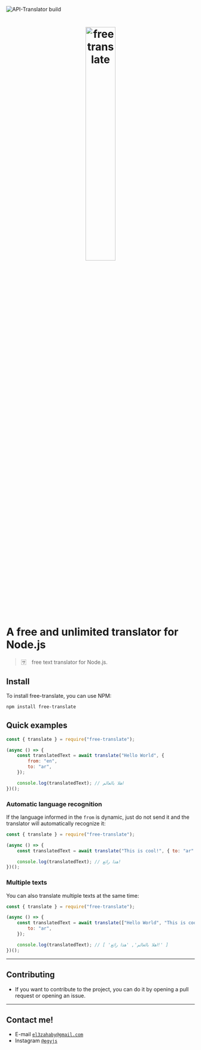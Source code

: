 ![API-Translator build](https://img.shields.io/appveyor/build/egyjs/API-Translator?style=flat-square)

<h1 align="center">
<img src="https://i.ibb.co/Lk9wGxF/app-store-icon.png" alt="free translate" width="40%"/>
</h1>

# A free and unlimited translator for Node.js

> 🈂️ ⠀free text translator for Node.js.

## **Install**

To install free-translate, you can use NPM:

```bash
npm install free-translate
```

## **Quick examples**

```js
const { translate } = require("free-translate");

(async () => {
	const translatedText = await translate("Hello World", {
		from: "en",
		to: "ar",
	});

	console.log(translatedText); // اهلا بالعالم
})();
```

### **Automatic language recognition**

If the language informed in the `from` is dynamic, just do not send it and the translator will automatically recognize it:

```js
const { translate } = require("free-translate");

(async () => {
	const translatedText = await translate("This is cool!", { to: "ar" });

	console.log(translatedText); // هذا رائع!
})();
```

### **Multiple texts**

You can also translate multiple texts at the same time:

```js
const { translate } = require("free-translate");

(async () => {
	const translatedText = await translate(["Hello World", "This is cool!"], {
		to: "ar",
	});

	console.log(translatedText); // [ 'اهلا بالعالم', 'هذا رائع!' ]
})();
```

---


## Contributing

- If you want to contribute to the project, you can do it by opening a pull request or opening an issue.


---
## Contact me!

- E-mail <a href="mailto:el3zahaby@gmail.com" target="_blank">`el3zahaby@gmail.com`</a>
- Instagram <a href="https://www.instagram.com/egyjs/" target="_blank">`@egyjs`</a>
